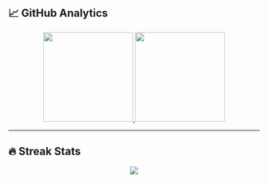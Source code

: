 ## 📈 GitHub Analytics

<div align="center">
  <a href="https://github.com/harshkushwaha7x">
    <img height="180em" src="https://github-readme-stats.vercel.app/api?username=harshkushwaha7x&show_icons=true&theme=transparent&hide_border=true"/>
    <img height="180em" src="https://github-readme-stats.vercel.app/api/top-langs/?username=harshkushwaha7x&theme=transparent&hide_border=true"/>
  </a>
</div>


---

## 🔥 Streak Stats

<div align="center">
  <img src="https://git-hub-streak-stats.vercel.app/?user=harshkushwaha7x&theme=transparent&hide_border=true(https://git.io/streak-stats)" />
</div>
